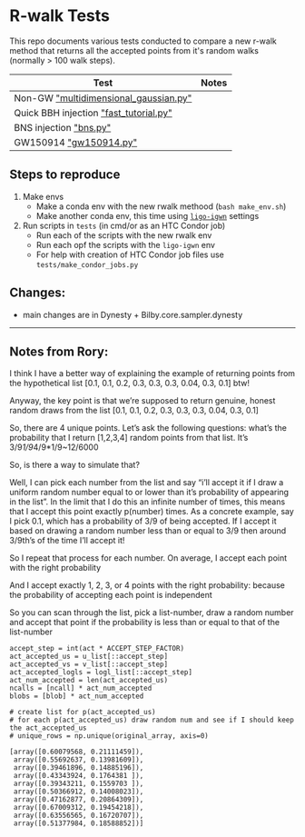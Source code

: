 # R-walk Tests

This repo documents various tests conducted to compare a new r-walk method that returns 
all the accepted points from it's random walks (normally > 100 walk steps).

| Test                                      | Notes     |
|---                                        |---        |
| Non-GW ["multidimensional_gaussian.py"]   |           |
| Quick BBH injection ["fast_tutorial.py"]  |           |
| BNS injection ["bns.py"]                  |           |
| GW150914 ["gw150914.py"]                  |           |


## Steps to reproduce
1. Make envs
    - Make a conda env with the new rwalk methood (`bash make_env.sh`)
    - Make another conda env, this time using [`ligo-igwn`] settings
2. Run scripts in `tests` (in cmd/or as an HTC Condor job)
    - Run each of the scripts with the new rwalk env
    - Run each opf the scripts with the `ligo-igwn` env
    - For help with creation of HTC Condor job files use `tests/make_condor_jobs.py`


## Changes:
- main changes are in Dynesty + Bilby.core.sampler.dynesty 

["fast_tutorial.py"]: https://git.ligo.org/lscsoft/bilby/-/blob/master/examples/gw_examples/injection_examples/fast_tutorial.py
["multidimensional_gaussian.py"]: https://git.ligo.org/lscsoft/bilby/-/blob/master/examples/core_examples/multidimensional_gaussian.py
["bns.py"]: https://git.ligo.org/lscsoft/bilby/-/blob/master/examples/gw_examples/injection_examples/binary_neutron_star_example.py
["gw150914.py"]: https://git.ligo.org/lscsoft/bilby/-/blob/master/examples/gw_examples/data_examples/GW150914.py
[`ligo-igwn`]: https://computing.docs.ligo.org/conda/environments/igwn-py38/


---

## Notes from Rory:

I think I have a better way of explaining the example of returning points from the hypothetical list [0.1, 0.1, 0.2, 0.3, 0.3, 0.3, 0.04, 0.3, 0.1] btw!

Anyway, the key point is that we’re supposed to return genuine, honest random draws from the list [0.1, 0.1, 0.2, 0.3, 0.3, 0.3, 0.04, 0.3, 0.1]

So, there are 4 unique points. Let’s ask the following questions:
what’s the probability that I return [1,2,3,4] random points from that list. It’s 3/9*1/9*4/9*1/9~12/6000

So, is there a way to simulate that?

Well, I can pick each number from the list and say “i’ll accept it if I draw a uniform random number equal to or lower than it’s probability of appearing in the list”. In the limit that I do this an infinite number of times, this means that I accept this point exactly p(number) times. As a concrete example, say I pick 0.1, which has a probability of 3/9 of being accepted. If I accept it based on drawing a random number less than or equal to 3/9 then around 3/9th’s of the time I’ll accept it!

So I repeat that process for each number. On average, I accept each point with the right probability

And I accept exactly 1, 2, 3, or 4 points with the right probability: because the probability of accepting each point is independent

So you can scan through the list, pick a list-number, draw a random number and accept that point if the probability is less than or equal to that of the list-number

```
accept_step = int(act * ACCEPT_STEP_FACTOR)
act_accepted_us = u_list[::accept_step]
act_accepted_vs = v_list[::accept_step]
act_accepted_logls = logl_list[::accept_step]
act_num_accepted = len(act_accepted_us)
ncalls = [ncall] * act_num_accepted
blobs = [blob] * act_num_accepted

# create list for p(act_accepted_us)
# for each p(act_accepted_us) draw random num and see if I should keep the act_accepted_us
# unique_rows = np.unique(original_array, axis=0)

[array([0.60079568, 0.21111459]),
 array([0.55692637, 0.13981609]),
 array([0.39461896, 0.14885196]),
 array([0.43343924, 0.1764381 ]),
 array([0.39343211, 0.1559703 ]),
 array([0.50366912, 0.14008023]),
 array([0.47162877, 0.20864309]),
 array([0.67009312, 0.19454218]),
 array([0.63556565, 0.16720707]),
 array([0.51377984, 0.18588852])]

```